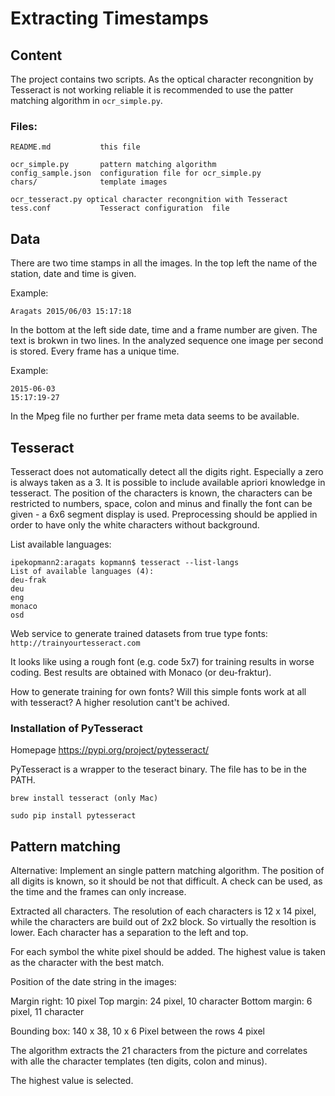 # Extracting Timestamps

## Content

The project contains two scripts. As the optical character recongnition by Tesseract is not working reliable it is recommended to use the patter matching algorithm in `ocr_simple.py`.

### Files: 

```
README.md			this file

ocr_simple.py		pattern matching algorithm
config_sample.json	configuration file for ocr_simple.py
chars/				template images 

ocr_tesseract.py optical character recongnition with Tesseract
tess.conf			Tesseract configuration  file

```




## Data

There are two time stamps in all the images. In the top left the name of the station, date and time is given. 

Example:

```
Aragats 2015/06/03 15:17:18
```

In the bottom at the left side date, time and a frame number are given. 
The text is brokwn in two lines. In the analyzed sequence one image per second is stored. Every frame has a unique time.

Example:

```
2015-06-03
15:17:19-27
```

In the Mpeg file no further per frame meta data seems to be available.



## Tesseract

Tesseract does not automatically detect all the digits right. Especially a zero is always taken as a 3. It is possible to include available apriori knowledge in tesseract. The position of the characters is known, the characters can be restricted to numbers, space, colon and minus and finally the font can be given - a 6x6 segment display is used. Preprocessing should be applied in order to have only the white characters without background.


List available languages:

```
ipekopmann2:aragats kopmann$ tesseract --list-langs
List of available languages (4):
deu-frak
deu
eng
monaco
osd
```

Web service to generate trained datasets from true type fonts:
`http://trainyourtesseract.com`

It looks like using a rough font (e.g. code 5x7) for training results in worse coding. Best results are obtained with Monaco (or deu-fraktur). 

How to generate training for own fonts? Will this simple fonts work at all with tesseract? A higher resolution cant't be achived.


### Installation of PyTesseract

Homepage https://pypi.org/project/pytesseract/

PyTesseract is a wrapper to the teseract binary. The file has to be in the PATH. 

```
brew install tesseract (only Mac)

sudo pip install pytesseract
```



## Pattern matching

Alternative: Implement an single pattern matching algorithm. The position of all digits is known, so it should be not that difficult. A check can be used, as the time and the frames can only increase.

Extracted all characters. The resolution of each characters is 12 x 14 pixel, while the characters are build out of 2x2 block. So virtually the resoltion is lower. Each character has a separation to the left and top.

For each symbol the white pixel should be added. The highest value is taken as the character with the best match.

Position of the date string in the images: 

Margin right: 10 pixel
Top margin:  24 pixel, 10 character
Bottom margin: 6 pixel, 11 character 

Bounding box: 140 x 38, 10 x 6
Pixel between the rows 4 pixel

The algorithm extracts the 21 characters from the picture and correlates with alle the character templates (ten digits, colon and minus).

The highest value is selected. 






